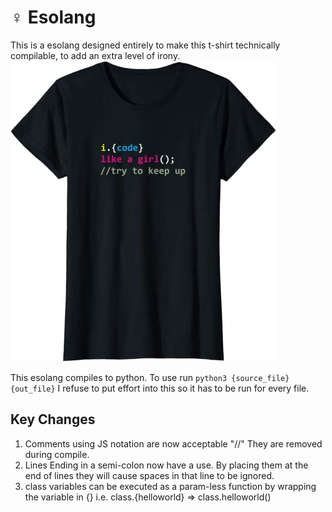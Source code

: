# ♀️ Esolang

This is a esolang designed entirely to make this t-shirt technically compilable, to add an extra level of irony.
![T-Shirt Image says i.{code} like a girl(); // Try To Keep Up](/t-shirt.jpg "T-Shirt")

This esolang compiles to python. To use run `python3 {source_file} {out_file}` I refuse to put effort into this so it has to be run for every file.

## Key Changes
1. Comments using JS notation are now acceptable "//" They are removed during compile.
2. Lines Ending in a semi-colon now have a use. By placing them at the end of lines they will cause spaces in that line to be ignored.
3. class variables can be executed as a param-less function by wrapping the variable in {} i.e. class.{helloworld} => class.helloworld()